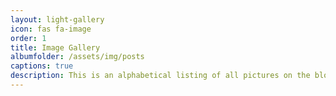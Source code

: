 ```yaml
---
layout: light-gallery
icon: fas fa-image
order: 1
title: Image Gallery
albumfolder: /assets/img/posts
captions: true
description: This is an alphabetical listing of all pictures on the blog.  If you see something something interesting, click on the image and it will take you to a detailed blog entry of that project.
---
```

